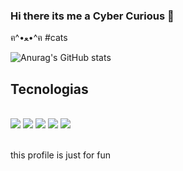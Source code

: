 ### Hi there its me a Cyber Curious 👋


 ฅ^•ﻌ•^ฅ
#cats

![Anurag's GitHub stats](https://github-readme-stats.vercel.app/api?username=Nikkwo&show_icons=true&theme=tokyonight)

## Tecnologias

<div style="display: inline_block"><br/>
<img aligm="center alt="html5" src="https://img.shields.io/badge/HTML-239120?style=for-the-badge&logo=html5&logoColor=white" />
<img aligm="center alt="html5" src="https://img.shields.io/badge/CSS-239120?&style=for-the-badge&logo=css3&logoColor=white" />
<img aligm="center alt="html5" src="https://img.shields.io/badge/HTML5-E34F26?style=for-the-badge&logo=html5&logoColor=white" />
<img aligm="center alt="html5" src="https://img.shields.io/badge/CSS3-1572B6?style=for-the-badge&logo=css3&logoColor=white" />
<img aligm="center alt="html5" src="https://img.shields.io/badge/PHP-777BB4?style=for-the-badge&logo=php&logoColor=white"
<img aligm="center alt="html5" src="https://img.shields.io/badge/Python-3776AB?style=for-the-badge&logo=python&logoColor=white"
<img aligm="center alt="html5" src="https://img.shields.io/badge/JavaScript-F7DF1E?style=for-the-badge&logo=javascript&logoColor=black"
<img aligm="center alt="html5" src="https://img.shields.io/badge/Shell_Script-121011?style=for-the-badge&logo=gnu-bash&logoColor=white"
<img aligm="center alt="html5" src="https://img.shields.io/badge/SQLite-07405E?style=for-the-badge&logo=sqlite&logoColor=white"
</div>
</div><br/>

this profile is just for fun
